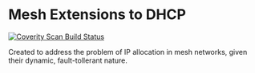 Mesh Extensions to DHCP
=======================

<a href="https://scan.coverity.com/projects/4083">
  <img alt="Coverity Scan Build Status"
         src="https://scan.coverity.com/projects/4083/badge.svg"/>
	 </a>
	 
Created to address the problem of IP allocation in mesh networks, given their dynamic, fault-tollerant nature.
